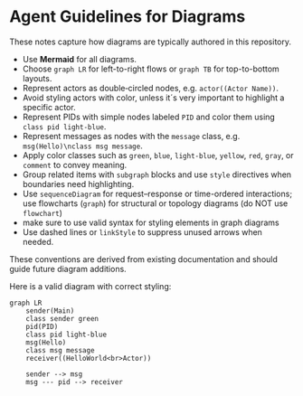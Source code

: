 # Agent Guidelines for Diagrams

These notes capture how diagrams are typically authored in this repository.

- Use **Mermaid** for all diagrams.
- Choose `graph LR` for left-to-right flows or `graph TB` for top-to-bottom layouts.
- Represent actors as double‑circled nodes, e.g. `actor((Actor Name))`.
- Avoid styling actors with color, unless it´s very important to highlight a specific actor.
- Represent PIDs with simple nodes labeled `PID` and color them using `class pid light-blue`.
- Represent messages as nodes with the `message` class, e.g. `msg(Hello)\nclass msg message`.
- Apply color classes such as `green`, `blue`, `light-blue`, `yellow`, `red`, `gray`, or `comment` to convey meaning.
- Group related items with `subgraph` blocks and use `style` directives when boundaries need highlighting.
- Use `sequenceDiagram` for request–response or time-ordered interactions; use flowcharts (`graph`) for structural or topology diagrams (do NOT use `flowchart`)
- make sure to use valid syntax for styling elements in graph diagrams
- Use dashed lines or `linkStyle` to suppress unused arrows when needed.

These conventions are derived from existing documentation and should guide future diagram additions.

Here is a valid diagram with correct styling:

```mermaid
graph LR
    sender(Main)
    class sender green
    pid(PID)
    class pid light-blue
    msg(Hello)
    class msg message
    receiver((HelloWorld<br>Actor))

    sender --> msg
    msg --- pid --> receiver
```
